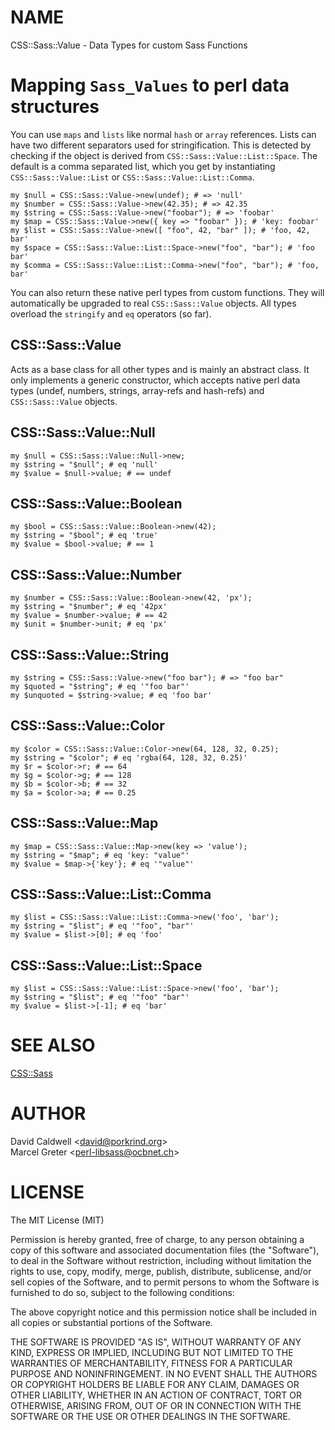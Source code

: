 # NAME

CSS::Sass::Value - Data Types for custom Sass Functions

# Mapping `Sass_Values` to perl data structures

You can use `maps` and `lists` like normal `hash` or `array` references. Lists
can have two different separators used for stringification. This is detected by
checking if the object is derived from `CSS::Sass::Value::List::Space`. The default
is a comma separated list, which you get by instantiating `CSS::Sass::Value::List`
or `CSS::Sass::Value::List::Comma`.

    my $null = CSS::Sass::Value->new(undef); # => 'null'
    my $number = CSS::Sass::Value->new(42.35); # => 42.35
    my $string = CSS::Sass::Value->new("foobar"); # => 'foobar'
    my $map = CSS::Sass::Value->new({ key => "foobar" }); # 'key: foobar'
    my $list = CSS::Sass::Value->new([ "foo", 42, "bar" ]); # 'foo, 42, bar'
    my $space = CSS::Sass::Value::List::Space->new("foo", "bar"); # 'foo bar'
    my $comma = CSS::Sass::Value::List::Comma->new("foo", "bar"); # 'foo, bar'

You can also return these native perl types from custom functions. They will
automatically be upgraded to real `CSS::Sass::Value` objects. All types
overload the `stringify` and `eq` operators (so far).

## CSS::Sass::Value

Acts as a base class for all other types and is mainly an abstract class.
It only implements a generic constructor, which accepts native perl data types
(undef, numbers, strings, array-refs and hash-refs) and `CSS::Sass::Value` objects.

## CSS::Sass::Value::Null

    my $null = CSS::Sass::Value::Null->new;
    my $string = "$null"; # eq 'null'
    my $value = $null->value; # == undef

## CSS::Sass::Value::Boolean

    my $bool = CSS::Sass::Value::Boolean->new(42);
    my $string = "$bool"; # eq 'true'
    my $value = $bool->value; # == 1

## CSS::Sass::Value::Number

    my $number = CSS::Sass::Value::Boolean->new(42, 'px');
    my $string = "$number"; # eq '42px'
    my $value = $number->value; # == 42
    my $unit = $number->unit; # eq 'px'

## CSS::Sass::Value::String

    my $string = CSS::Sass::Value->new("foo bar"); # => "foo bar"
    my $quoted = "$string"; # eq '"foo bar"'
    my $unquoted = $string->value; # eq 'foo bar'

## CSS::Sass::Value::Color

    my $color = CSS::Sass::Value::Color->new(64, 128, 32, 0.25);
    my $string = "$color"; # eq 'rgba(64, 128, 32, 0.25)'
    my $r = $color->r; # == 64
    my $g = $color->g; # == 128
    my $b = $color->b; # == 32
    my $a = $color->a; # == 0.25

## CSS::Sass::Value::Map

    my $map = CSS::Sass::Value::Map->new(key => 'value');
    my $string = "$map"; # eq 'key: "value"'
    my $value = $map->{'key'}; # eq '"value"'

## CSS::Sass::Value::List::Comma

    my $list = CSS::Sass::Value::List::Comma->new('foo', 'bar');
    my $string = "$list"; # eq '"foo", "bar"'
    my $value = $list->[0]; # eq 'foo'

## CSS::Sass::Value::List::Space

    my $list = CSS::Sass::Value::List::Space->new('foo', 'bar');
    my $string = "$list"; # eq '"foo" "bar"'
    my $value = $list->[-1]; # eq 'bar'

# SEE ALSO

[CSS::Sass](https://metacpan.org/pod/CSS::Sass)

# AUTHOR

David Caldwell &lt;david@porkrind.org>  
Marcel Greter &lt;perl-libsass@ocbnet.ch>

# LICENSE

The MIT License (MIT)

Permission is hereby granted, free of charge, to any person obtaining a copy
of this software and associated documentation files (the "Software"), to deal
in the Software without restriction, including without limitation the rights
to use, copy, modify, merge, publish, distribute, sublicense, and/or sell
copies of the Software, and to permit persons to whom the Software is
furnished to do so, subject to the following conditions:

The above copyright notice and this permission notice shall be included in
all copies or substantial portions of the Software.

THE SOFTWARE IS PROVIDED "AS IS", WITHOUT WARRANTY OF ANY KIND, EXPRESS OR
IMPLIED, INCLUDING BUT NOT LIMITED TO THE WARRANTIES OF MERCHANTABILITY,
FITNESS FOR A PARTICULAR PURPOSE AND NONINFRINGEMENT. IN NO EVENT SHALL THE
AUTHORS OR COPYRIGHT HOLDERS BE LIABLE FOR ANY CLAIM, DAMAGES OR OTHER
LIABILITY, WHETHER IN AN ACTION OF CONTRACT, TORT OR OTHERWISE, ARISING FROM,
OUT OF OR IN CONNECTION WITH THE SOFTWARE OR THE USE OR OTHER DEALINGS IN
THE SOFTWARE.
